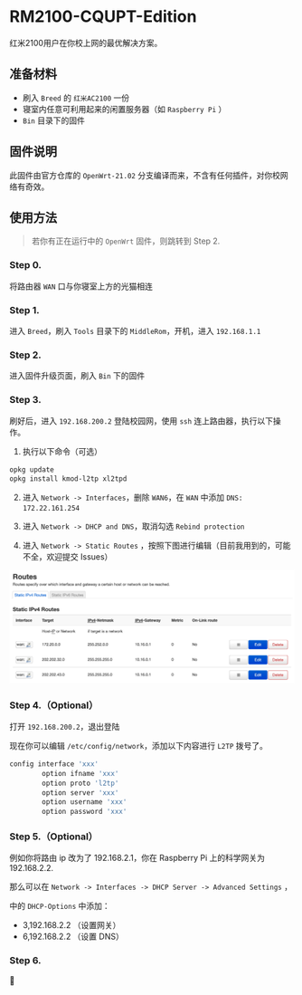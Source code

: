 # RM2100-CQUPT-Edition

红米2100用户在你校上网的最优解决方案。



## 准备材料

- 刷入 `Breed` 的 `红米AC2100` 一份 
- 寝室内任意可利用起来的闲置服务器（如 `Raspberry Pi` ）
- `Bin` 目录下的固件



## 固件说明

此固件由官方仓库的 `OpenWrt-21.02` 分支编译而来，不含有任何插件，对你校网络有奇效。



## 使用方法

> 若你有正在运行中的 `OpenWrt` 固件，则跳转到 Step 2.

### Step 0.

将路由器 `WAN` 口与你寝室上方的光猫相连

### Step 1.

进入 `Breed`，刷入 `Tools` 目录下的 `MiddleRom`，开机，进入 `192.168.1.1`

### Step 2.

进入固件升级页面，刷入 `Bin` 下的固件

### Step 3.

刷好后，进入 `192.168.200.2` 登陆校园网，使用 `ssh` 连上路由器，执行以下操作。

1. 执行以下命令（可选）

```bash
opkg update
opkg install kmod-l2tp xl2tpd
```

2. 进入 `Network -> Interfaces`，删除 `WAN6`，在 `WAN` 中添加 `DNS: 172.22.161.254`

3. 进入 `Network -> DHCP and DNS`，取消勾选 `Rebind protection`

4. 进入 `Network -> Static Routes` ，按照下图进行编辑（目前我用到的，可能不全，欢迎提交 Issues）

![image-20210611191033870](assets/image-20210611191033870.png)

### Step 4.（Optional）

打开 `192.168.200.2`，退出登陆

现在你可以编辑 `/etc/config/network`，添加以下内容进行 `L2TP` 拨号了。

```bash
config interface 'xxx'
        option ifname 'xxx'
        option proto 'l2tp'
        option server 'xxx'
        option username 'xxx'
        option password 'xxx'
```

### Step 5.（Optional）

例如你将路由 ip 改为了 192.168.2.1，你在 Raspberry Pi 上的科学网关为 192.168.2.2.

那么可以在 `Network -> Interfaces -> DHCP Server -> Advanced Settings` ，

中的 `DHCP-Options` 中添加：

- 3,192.168.2.2 （设置网关）
- 6,192.168.2.2 （设置 DNS）

### Step 6.

🛫️